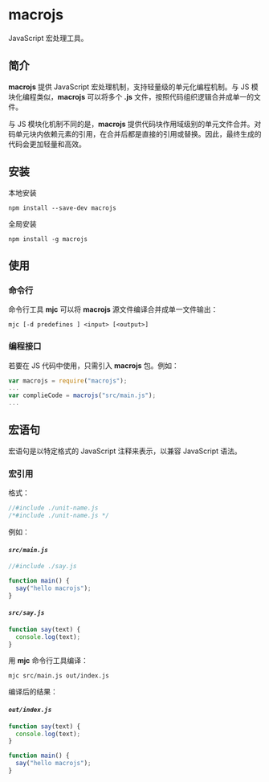 # macrojs
JavaScript 宏处理工具。
## 简介
**macrojs** 提供 JavaScript 宏处理机制，支持轻量级的单元化编程机制。与 JS 模块化编程类似，**macrojs** 可以将多个 **.js** 文件，按照代码组织逻辑合并成单一的文件。 

与 JS 模块化机制不同的是，**macrojs** 提供代码块作用域级别的单元文件合并。对码单元块内依赖元素的引用，在合并后都是直接的引用或替换。因此，最终生成的代码会更加轻量和高效。  

## 安装
本地安装  
```
npm install --save-dev macrojs
```
全局安装
```
npm install -g macrojs
```
## 使用
### 命令行
命令行工具 **mjc** 可以将 **macrojs** 源文件编译合并成单一文件输出：
```
mjc [-d predefines ] <input> [<output>]
```

### 编程接口
若要在 JS 代码中使用，只需引入 **macrojs** 包。例如：
```js
var macrojs = require("macrojs");
...
var complieCode = macrojs("src/main.js");
...
```

## 宏语句
宏语句是以特定格式的 JavaScript 注释来表示，以兼容 JavaScript 语法。
### 宏引用
格式：
```js
//#include ./unit-name.js
/*#include ./unit-name.js */
```
例如：  
#### *`src/main.js`*
```js
//#include ./say.js

function main() {
  say("hello macrojs");
}
```
#### *`src/say.js`*
```js
function say(text) {
  console.log(text);
}
```
用 **mjc** 命令行工具编译：
```
mjc src/main.js out/index.js
```
编译后的结果：
#### *`out/index.js`*
```js
function say(text) {
  console.log(text);
}

function main() {
  say("hello macrojs");
}
```

